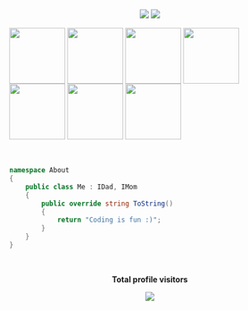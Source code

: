 <div align="center">
  <a>
    <img align="center" src="https://github-readme-stats.vercel.app/api?username=voidotexe&show_icons=true&theme=tokyonight&include_all_commits=true&count_private=true"/>
  </a>
  <a>
    <img align="center" src="https://github-readme-stats.vercel.app/api/top-langs/?username=voidotexe&layout=compact&langs_count=7&theme=tokyonight"/>
  </a>
</div>
<br>
<div>
  <img align="center" height="100" width="100" src="https://cdn.jsdelivr.net/gh/devicons/devicon/icons/dotnetcore/dotnetcore-original.svg"/>
  <img align="center" height="100" width="100" src="https://cdn.jsdelivr.net/gh/devicons/devicon/icons/csharp/csharp-plain.svg" />
  <img align="center" height="100" width="100" src="https://cdn.jsdelivr.net/gh/devicons/devicon/icons/microsoftsqlserver/microsoftsqlserver-plain.svg" />
  <img align="center" height="100" width="100" src="https://cdn.jsdelivr.net/gh/devicons/devicon/icons/html5/html5-plain-wordmark.svg" />
  <img align="center" height="100" width="100" src="https://cdn.jsdelivr.net/gh/devicons/devicon/icons/css3/css3-plain-wordmark.svg" />
  <img align="center" height="100" width="100" src="https://cdn.jsdelivr.net/gh/devicons/devicon/icons/javascript/javascript-plain.svg" />
  <img align="center" height="100" width="100" src="https://cdn.jsdelivr.net/gh/devicons/devicon/icons/git/git-original.svg" />
</div>
<br/><br/>

```csharp
namespace About
{
    public class Me : IDad, IMom
    {
        public override string ToString()
        {
            return "Coding is fun :)";
        }
    }
}
```
<br>
<p align="center"><b>Total profile visitors</b></p>
<div align="center">
  <img alingn="center" src="https://profile-counter.glitch.me/voidotexe/count.svg" />
</div>

